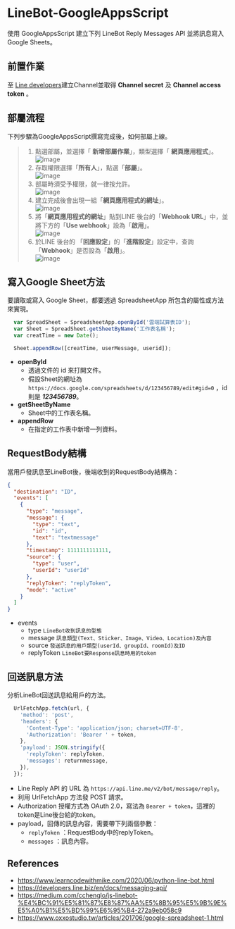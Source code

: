 # **LineBot-GoogleAppsScript**
使用 GoogleAppsScript 建立下列 LineBot Reply Messages API 並將訊息寫入 Google Sheets。

## **前置作業**
至 [Line developers](https://account.line.biz/login?redirectUri=https%3A%2F%2Fdevelopers.line.biz%2Fconsole%2F)建立Channel並取得 **Channel secret** 及 **Channel access token** 。

## **部屬流程**
下列步驟為GoogleAppsScript撰寫完成後，如何部屬上線。

> 1. 點選部屬，並選擇「 **新增部屬作業**」，類型選擇「 **網頁應用程式**」。</br>
>       ![image](https://github.com/WanShannn/LineBot-GoogleAppsScript/blob/main/result/%E9%83%A8%E5%B1%AC%E4%BD%9C%E6%A5%AD_1.jpg)</br>
> 2. 存取權限選擇「**所有人**」，點選「**部屬**」。</br>
>       ![image](https://github.com/WanShannn/LineBot-GoogleAppsScript/blob/main/result/%E9%83%A8%E5%B1%AC%E4%BD%9C%E6%A5%AD_2.jpg)</br>
> 3. 部屬時須受予權限，就一律按允許。</br>
>       ![image](https://github.com/WanShannn/LineBot-GoogleAppsScript/blob/main/result/%E9%83%A8%E5%B1%AC%E4%BD%9C%E6%A5%AD_3.jpg)</br>
> 4. 建立完成後會出現一組「**網頁應用程式的網址**」。</br>
>       ![image](https://github.com/WanShannn/LineBot-GoogleAppsScript/blob/main/result/%E9%83%A8%E5%B1%AC%E4%BD%9C%E6%A5%AD_4.jpg)</br>
> 5. 將「**網頁應用程式的網址**」貼到LINE 後台的「**Webhook URL**」中，並將下方的「**Use webhook**」設為「**啟用**」。</br>
>       ![image](https://github.com/WanShannn/LineBot-GoogleAppsScript/blob/main/result/%E9%83%A8%E5%B1%AC%E4%BD%9C%E6%A5%AD_5.jpg)</br>
> 6. 於LINE 後台的 「**回應設定**」的「**進階設定**」設定中，查詢「**Webhook**」是否設為「**啟用**」。</br>
>       ![image](https://github.com/WanShannn/LineBot-GoogleAppsScript/blob/main/result/%E9%83%A8%E5%B1%AC%E4%BD%9C%E6%A5%AD_6.jpg)</br>

## **寫入Google Sheet方法**
要讀取或寫入 Google Sheet，都要透過 SpreadsheetApp 所包含的屬性或方法來實現。

```javascript
  var SpreadSheet = SpreadsheetApp.openById('雲端試算表ID');
  var Sheet = SpreadSheet.getSheetByName('工作表名稱');
  var creatTime = new Date();

  Sheet.appendRow([creatTime, userMessage, userid]);
```

 - **openById**
      - 透過文件的 id 來打開文件。  
      - 假設Sheet的網址為 `https://docs.google.com/spreadsheets/d/123456789/edit#gid=0` ，id 則是 __***123456789***__。
 - **getSheetByName**
      - Sheet中的工作表名稱。
 - **appendRow**
      - 在指定的工作表中新增一列資料。
   
## **RequestBody結構**
當用戶發訊息至LineBot後，後端收到的RequestBody結構為：

```json
{
  "destination": "ID",
  "events": [
    {
      "type": "message",
      "message": {
        "type": "text",
        "id": "id",
        "text": "textmessage"
      },
      "timestamp": 1111111111111,
      "source": {
        "type": "user",
        "userId": "userId"
      },
      "replyToken": "replyToken",
      "mode": "active"
    }
  ]
}
```

* events
  - type `LineBot收到訊息的型態`  
  - message `訊息類型(Text、Sticker、Image、Video、Location)及內容`   
  - source `發送訊息的用戶類型(userId、groupId、roomId)及ID`   
  - replyToken `LineBot要Response訊息時用的token`

## **回送訊息方法**
分析LineBot回送訊息給用戶的方法。

```javascript
  UrlFetchApp.fetch(url, {
    'method': 'post',
    'headers': {
      'Content-Type': 'application/json; charset=UTF-8',
      'Authorization': 'Bearer ' + token,
    },
    'payload': JSON.stringify({
      'replyToken': replyToken,
      'messages': returnmessage,
    }),
  });
```

 - Line Reply API 的 URL 為 `https://api.line.me/v2/bot/message/reply`。
 - 利用 UrlFetchApp 方法發 POST 請求。
 - Authorization 授權方式為 OAuth 2.0，寫法為 ` Bearer + token `，這裡的token是Line後台給的token。
 - payload，回傳的訊息內容，需要帶下列兩個參數：
   - `replyToken` ：RequestBody中的replyToken。
   - `messages` ：訊息內容。

## **References**
* https://www.learncodewithmike.com/2020/06/python-line-bot.html
* https://developers.line.biz/en/docs/messaging-api/
* https://medium.com/cchenglo/js-linebot-%E4%BC%91%E5%81%87%E8%87%AA%E5%8B%95%E5%9B%9E%E5%A0%B1%E5%BD%99%E6%95%B4-272a9eb058c9
* https://www.oxxostudio.tw/articles/201706/google-spreadsheet-1.html
